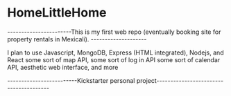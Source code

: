 # HomeLittleHome
-----------------------This is my first web repo (eventually booking site for property rentals in Mexicali). --------------------

I plan to use Javascript, MongoDB, Express (HTML integrated), Nodejs, and React some sort of map API, some sort of log in API
some sort of calendar API, aesthetic web interface, and more

-------------------------Kickstarter personal project---------------------------------------
